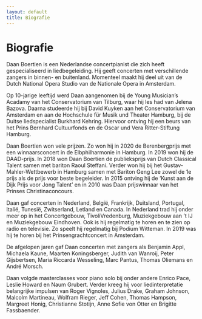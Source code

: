```yaml
---
layout: default
title: Biografie
---
```

# Biografie

Daan Boertien is een Nederlandse concertpianist die zich heeft gespecialiseerd in liedbegeleiding. Hij geeft concerten met verschillende zangers in binnen- en buitenland. Momenteel maakt hij deel uit van de Dutch National Opera Studio van de Nationale Opera in Amsterdam.

Op 10-jarige leeftijd werd Daan aangenomen bij de Young Musician’s Acadamy van het Conservatorium van Tilburg, waar hij les had van Jelena Bazova. Daarna studeerde hij bij David Kuyken aan het Conservatorium van Amsterdam en aan de Hochschule für Musik und Theater Hamburg, bij de Duitse liedspecialist Burkhard Kehring. Hiervoor ontving hij een beurs van het Prins Bernhard Cultuurfonds en de Oscar und Vera Ritter-Stiftung Hamburg.

Daan Boertien won vele prijzen. Zo won hij in 2020 de Berenbergprijs met een winnaarsconcert in de Elbphilharmonie in Hamburg. In 2019 won hij de DAAD-prijs. In 2018 won Daan Boertien de publieksprijs van Dutch Classical Talent samen met bariton Raoul Steffani. Verder won hij bij het Gustav-Mahler-Wettbewerb in Hamburg samen met Bariton Geng Lee zowel de 1e prijs als de prijs voor beste begeleider. In 2015 ontving hij de ‘Kunst aan de Dijk Prijs voor Jong Talent’ en in 2010 was Daan prijswinnaar van het Prinses Christinaconcours. 

Daan gaf concerten in Nederland, België, Frankrijk, Duitsland, Portugal, Italië, Tunesië, Zwitserland, Letland en Canada. In Nederland trad hij onder meer op in het Concertgebouw, TivoliVredenburg, Muziekgebouw aan ’t IJ en Muziekgebouw Eindhoven. Ook is hij regelmatig te horen en te zien op radio en televisie. Zo speelt hij regelmatig bij Podium Witteman. In 2019 was hij te horen bij het Prinsengrachtconcert in Amsterdam.

De afgelopen jaren gaf Daan concerten met zangers als Benjamin Appl, Michaela Kaune, Maarten Koningsberger, Judith van Wanroij, Peter Gijsbertsen, Maria Riccarda Wesseling, Marc Pantus, Thomas Oliemans en André Morsch.

Daan volgde masterclasses voor piano solo bij onder andere Enrico Pace, Leslie Howard en Naum Grubert. Verder kreeg hij voor liedinterpretatie belangrijke impulsen van Roger Vignoles, Julius Drake, Graham Johnson, Malcolm Martineau, Wolfram Rieger, Jeff Cohen, Thomas Hampson, Margreet Honig, Christianne Stotijn, Anne Sofie von Otter en Brigitte Fassbaender.